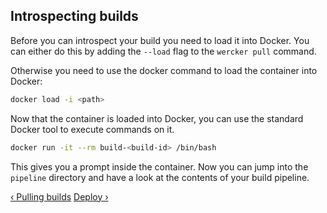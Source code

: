 ## Introspecting builds

Before you can introspect your build you need to load it into Docker. You can
either do this by adding the `--load` flag to the `wercker pull` command. 

Otherwise you need to use the docker command to load the container into Docker:

```sh
docker load -i <path>
```

Now that the container is loaded into Docker, you can use the standard Docker
tool to execute commands on it.

```sh
docker run -it --rm build-<build-id> /bin/bash
```

This gives you a prompt inside the container. Now you can jump into the
`pipeline` directory and have a look at the contents of your build
pipeline.

[&lsaquo; Pulling builds](/learn/build/03_pulling-builds.html "nav previous build")
[Deploy &rsaquo;](/learn/deploy/01_introduction.html "nav next deploy")
